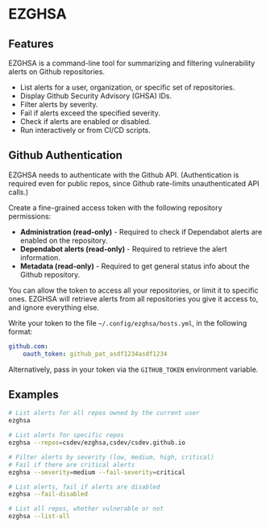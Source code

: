 # EZGHSA

## Features

EZGHSA is a command-line tool for summarizing and filtering vulnerability alerts on Github repositories.

* List alerts for a user, organization, or specific set of repositories.
* Display Github Security Advisory (GHSA) IDs.
* Filter alerts by severity.
* Fail if alerts exceed the specified severity.
* Check if alerts are enabled or disabled.
* Run interactively or from CI/CD scripts.

## Github Authentication

EZGHSA needs to authenticate with the Github API. (Authentication is required even for public repos,
since Github rate-limits unauthenticated API calls.)

Create a fine-grained access token with the following repository permissions:

* **Administration (read-only)** - Required to check if Dependabot alerts are enabled on the repository.
* **Dependabot alerts (read-only)** - Required to retrieve the alert information.
* **Metadata (read-only)** - Required to get general status info about the Github repository.

You can allow the token to access all your repositories, or limit it to specific ones.
EZGHSA will retrieve alerts from all repositories you give it access to, and ignore everything else.

Write your token to the file `~/.config/ezghsa/hosts.yml`, in the following format:

```yml
github.com:
    oauth_token: github_pat_asdf1234asdf1234
```

Alternatively, pass in your token via the `GITHUB_TOKEN` environment variable.

## Examples

```sh
# List alerts for all repos owned by the current user
ezghsa

# List alerts for specific repos
ezghsa --repos=csdev/ezghsa,csdev/csdev.github.io

# Filter alerts by severity (low, medium, high, critical)
# Fail if there are critical alerts
ezghsa --severity=medium --fail-severity=critical

# List alerts, fail if alerts are disabled
ezghsa --fail-disabled

# List all repos, whether vulnerable or not
ezghsa --list-all
```
